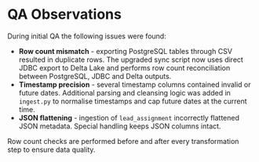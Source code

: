 # QA Observations

During initial QA the following issues were found:

* **Row count mismatch** - exporting PostgreSQL tables through CSV resulted in duplicate rows. The upgraded sync script now uses direct JDBC export to Delta Lake and performs row count reconciliation between PostgreSQL, JDBC and Delta outputs.
* **Timestamp precision** - several timestamp columns contained invalid or future dates. Additional parsing and cleansing logic was added in `ingest.py` to normalise timestamps and cap future dates at the current time.
* **JSON flattening** - ingestion of `lead_assignment` incorrectly flattened JSON metadata. Special handling keeps JSON columns intact.

Row count checks are performed before and after every transformation step to ensure data quality.

